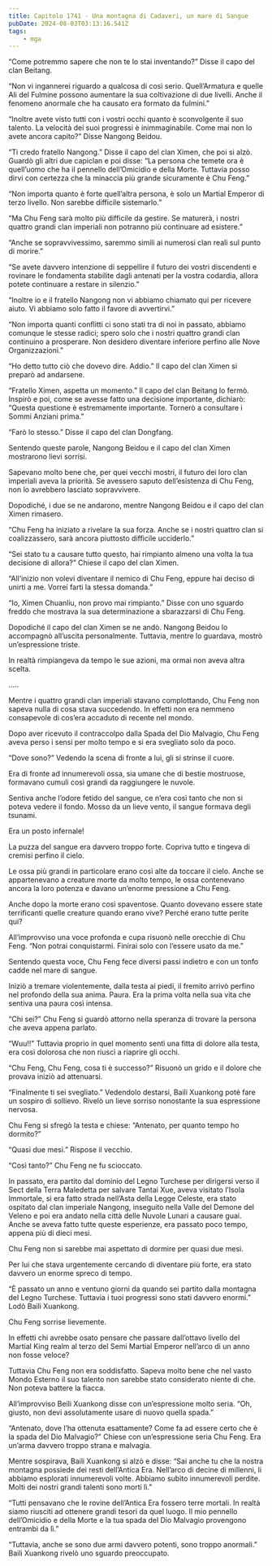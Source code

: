 ```yaml
---
title: Capitolo 1741 - Una montagna di Cadaveri, un mare di Sangue
pubDate: 2024-08-03T03:13:16.541Z
tags:
    - mga
---
```



“Come potremmo sapere che non te lo stai inventando?” Disse il capo del clan Beitang.


“Non vi ingannerei riguardo a qualcosa di così serio. Quell’Armatura e quelle Ali del Fulmine possono aumentare la sua coltivazione di due livelli. Anche il fenomeno anormale che ha causato era formato da fulmini.”


“Inoltre avete visto tutti con i vostri occhi quanto è sconvolgente il suo talento. La velocità dei suoi progressi è inimmaginabile. Come mai non lo avete ancora capito?” Disse Nangong Beidou.


“Ti credo fratello Nangong.” Disse il capo del clan Ximen, che poi si alzò. Guardò gli altri due capiclan e poi disse: “La persona che temete ora è quell’uomo che ha il pennello dell’Omicidio e della Morte. Tuttavia posso dirvi con certezza che la minaccia più grande sicuramente è Chu Feng.”


“Non importa quanto è forte quell’altra persona, è solo un Martial Emperor di terzo livello. Non sarebbe difficile sistemarlo.”

“Ma Chu Feng sarà molto più difficile da gestire. Se maturerà, i nostri quattro grandi clan imperiali non potranno più continuare ad esistere.”

“Anche se sopravvivessimo, saremmo simili ai numerosi clan reali sul punto di morire.”


“Se avete davvero intenzione di seppellire il futuro dei vostri discendenti e rovinare le fondamenta stabilite dagli antenati per la vostra codardia, allora potete continuare a restare in silenzio.”


“Inoltre io e il fratello Nangong non vi abbiamo chiamato qui per ricevere aiuto. Vi abbiamo solo fatto il favore di avvertirvi.”


“Non importa quanti conflitti ci sono stati tra di noi in passato, abbiamo comunque le stesse radici; spero solo che i nostri quattro grandi clan continuino a prosperare. Non desidero diventare inferiore perfino alle Nove Organizzazioni.”

“Ho detto tutto ciò che dovevo dire. Addio.” Il capo del clan Ximen si preparò ad andarsene.


“Fratello Ximen, aspetta un momento.” Il capo del clan Beitang lo fermò. Inspirò e poi, come se avesse fatto una decisione importante, dichiarò: “Questa questione è estremamente importante. Tornerò a consultare i Sommi Anziani prima.”


“Farò lo stesso.” Disse il capo del clan Dongfang.


Sentendo queste parole, Nangong Beidou e il capo del clan Ximen mostrarono lievi sorrisi.

Sapevano molto bene che, per quei vecchi mostri, il futuro dei loro clan imperiali aveva la priorità. Se avessero saputo dell’esistenza di Chu Feng, non lo avrebbero lasciato sopravvivere.


Dopodiché, i due se ne andarono, mentre Nangong Beidou e il capo del clan Ximen rimasero.

“Chu Feng ha iniziato a rivelare la sua forza. Anche se i nostri quattro clan si coalizzassero, sarà ancora piuttosto difficile ucciderlo.”


“Sei stato tu a causare tutto questo, hai rimpianto almeno una volta la tua decisione di allora?” Chiese il capo del clan Ximen.


“All’inizio non volevi diventare il nemico di Chu Feng, eppure hai deciso di unirti a me. Vorrei farti la stessa domanda.”


“Io, Ximen Chuanliu, non provo mai rimpianto.” Disse con uno sguardo freddo che mostrava la sua determinazione a sbarazzarsi di Chu Feng.


Dopodiché il capo del clan Ximen se ne andò. Nangong Beidou lo accompagnò all’uscita personalmente. Tuttavia, mentre lo guardava, mostrò un’espressione triste.


In realtà rimpiangeva da tempo le sue azioni, ma ormai non aveva altra scelta.


…..


Mentre i quattro grandi clan imperiali stavano complottando, Chu Feng non sapeva nulla di cosa stava succedendo. In effetti non era nemmeno consapevole di cos’era accaduto di recente nel mondo.


Dopo aver ricevuto il contraccolpo dalla Spada del Dio Malvagio, Chu Feng aveva perso i sensi per molto tempo e si era svegliato solo da poco.


“Dove sono?” Vedendo la scena di fronte a lui, gli si strinse il cuore.


Era di fronte ad innumerevoli ossa, sia umane che di bestie mostruose, formavano cumuli così grandi da raggiungere le nuvole.


Sentiva anche l’odore fetido del sangue, ce n’era così tanto che non si poteva vedere il fondo. Mosso da un lieve vento, il sangue formava degli tsunami.


Era un posto infernale!


La puzza del sangue era davvero troppo forte. Copriva tutto e tingeva di cremisi perfino il cielo.


Le ossa più grandi in particolare erano così alte da toccare il cielo. Anche se appartenevano a creature morte da molto tempo, le ossa contenevano ancora la loro potenza e davano un’enorme pressione a Chu Feng.


Anche dopo la morte erano così spaventose. Quanto dovevano essere state terrificanti quelle creature quando erano vive? Perché erano tutte perite qui?


All’improvviso una voce profonda e cupa risuonò nelle orecchie di Chu Feng. “Non potrai conquistarmi. Finirai solo con l’essere usato da me.”


Sentendo questa voce, Chu Feng fece diversi passi indietro e con un tonfo cadde nel mare di sangue.


Iniziò a tremare violentemente, dalla testa ai piedi, il fremito arrivò perfino nel profondo della sua anima. Paura. Era la prima volta nella sua vita che sentiva una paura così intensa.

“Chi sei?” Chu Feng si guardò attorno nella speranza di trovare la persona che aveva appena parlato.

“Wuu!!” Tuttavia proprio in quel momento sentì una fitta di dolore alla testa, era così dolorosa che non riuscì a riaprire gli occhi.


“Chu Feng, Chu Feng, cosa ti è successo?” Risuonò un grido e il dolore che provava iniziò ad attenuarsi.

“Finalmente ti sei svegliato.” Vedendolo destarsi, Baili Xuankong poté fare un sospiro di sollievo. Rivelò un lieve sorriso nonostante la sua espressione nervosa.


Chu Feng si sfregò la testa e chiese: “Antenato, per quanto tempo ho dormito?”

“Quasi due mesi.” Rispose il vecchio.

“Così tanto?” Chu Feng ne fu scioccato.


In passato, era partito dal dominio del Legno Turchese per dirigersi verso il Sect della Terra Maledetta per salvare Tantai Xue, aveva visitato l’Isola Immortale, si era fatto strada nell’Asta della Legge Celeste, era stato ospitato dal clan imperiale Nangong, inseguito nella Valle del Demone del Veleno e poi era andato nella città delle Nuvole Lunari a causare guai. Anche se aveva fatto tutte queste esperienze, era passato poco tempo, appena più di dieci mesi.


Chu Feng non si sarebbe mai aspettato di dormire per quasi due mesi.


Per lui che stava urgentemente cercando di diventare più forte, era stato davvero un enorme spreco di tempo.


“È passato un anno e ventuno giorni da quando sei partito dalla montagna del Legno Turchese. Tuttavia i tuoi progressi sono stati davvero enormi.” Lodò Baili Xuankong.


Chu Feng sorrise lievemente.


In effetti chi avrebbe osato pensare che passare dall’ottavo livello del Martial King realm al terzo del Semi Martial Emperor nell’arco di un anno non fosse veloce?

Tuttavia Chu Feng non era soddisfatto. Sapeva molto bene che nel vasto Mondo Esterno il suo talento non sarebbe stato considerato niente di che. Non poteva battere la fiacca.


All’improvviso Beili Xuankong disse con un’espressione molto seria. “Oh, giusto, non devi assolutamente usare di nuovo quella spada.”

“Antenato, dove l’ha ottenuta esattamente? Come fa ad essere certo che è la spada del Dio Malvagio?” Chiese con un’espressione seria Chu Feng. Era un’arma davvero troppo strana e malvagia.

Mentre sospirava, Baili Xuankong si alzò e disse: “Sai anche tu che la nostra montagna possiede dei resti dell’Antica Era. Nell’arco di decine di millenni, li abbiamo esplorati innumerevoli volte. Abbiamo subìto innumerevoli perdite. Molti dei nostri grandi talenti sono morti lì.”

“Tutti pensavano che le rovine dell’Antica Era fossero terre mortali. In realtà siamo riusciti ad ottenere grandi tesori da quel luogo. Il mio pennello dell’Omicidio e della Morte e la tua spada del Dio Malvagio provengono entrambi da lì.”

“Tuttavia, anche se sono due armi davvero potenti, sono troppo anormali.” Baili Xuankong rivelò uno sguardo preoccupato.



